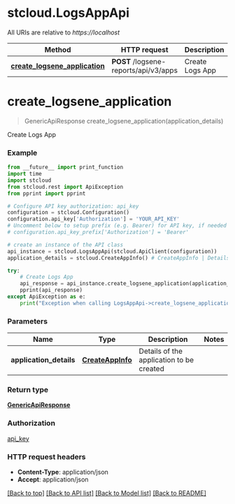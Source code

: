 # stcloud.LogsAppApi

All URIs are relative to *https://localhost*

| Method                                                                     | HTTP request                          | Description     |
| -------------------------------------------------------------------------- | ------------------------------------- | --------------- |
| [**create_logsene_application**](LogsAppApi.md#create_logsene_application) | **POST** /logsene-reports/api/v3/apps | Create Logs App |


# **create_logsene_application**
> GenericApiResponse create_logsene_application(application_details)

Create Logs App

### Example
```python
from __future__ import print_function
import time
import stcloud
from stcloud.rest import ApiException
from pprint import pprint

# Configure API key authorization: api_key
configuration = stcloud.Configuration()
configuration.api_key['Authorization'] = 'YOUR_API_KEY'
# Uncomment below to setup prefix (e.g. Bearer) for API key, if needed
# configuration.api_key_prefix['Authorization'] = 'Bearer'

# create an instance of the API class
api_instance = stcloud.LogsAppApi(stcloud.ApiClient(configuration))
application_details = stcloud.CreateAppInfo() # CreateAppInfo | Details of the application to be created

try:
    # Create Logs App
    api_response = api_instance.create_logsene_application(application_details)
    pprint(api_response)
except ApiException as e:
    print("Exception when calling LogsAppApi->create_logsene_application: %s\n" % e)
```

### Parameters

| Name                    | Type                                  | Description                              | Notes |
| ----------------------- | ------------------------------------- | ---------------------------------------- | ----- |
| **application_details** | [**CreateAppInfo**](CreateAppInfo.md) | Details of the application to be created |

### Return type

[**GenericApiResponse**](GenericApiResponse.md)

### Authorization

[api_key](../README.md#api_key)

### HTTP request headers

 - **Content-Type**: application/json
 - **Accept**: application/json

[[Back to top]](#) [[Back to API list]](../README.md#documentation-for-api-endpoints) [[Back to Model list]](../README.md#documentation-for-models) [[Back to README]](../README.md)
